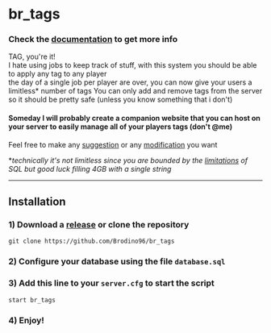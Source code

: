 # br_tags

### Check the [documentation](https://documentation.brodino.net/br_tags) to get more info

TAG, you're it!  
I hate using jobs to keep track of stuff, with this system you should be able to apply any tag to any player  
the day of a single job per player are over, you can now give your users a limitless* number of tags
You can only add and remove tags from the server so it should be pretty safe (unless you know something that i don't)
#### Someday I will probably create a companion website that you can host on your server to easily manage all of your players tags (don't @me)

Feel free to make any [suggestion](https://github.com/Brodino96/br_tags/issues) or any [modification](https://github.com/Brodino96/br_tags/pulls) you want

**technically it's not limitless since you are bounded by the [limitations](https://www.atlassian.com/data/databases/understanding-strorage-sizes-for-mysql-text-data-types#:~:text=LONGTEXT%3A%204%2C294%2C967%2C295%20characters%20%2D%204%20GB) of SQL but good luck filling 4GB with a single string*

***

## Installation

### 1) Download a [release](https://github.com/Brodino96/br_tags/releases/latest) or clone the repository
```shell filename="console" showLineNumbers
git clone https://github.com/Brodino96/br_tags
```

### 2) Configure your database using the file `database.sql`

### 3) Add this line to your `server.cfg` to start the script
```shell filename="server.cfg" showLineNumbers
start br_tags
```
### 4) Enjoy!
